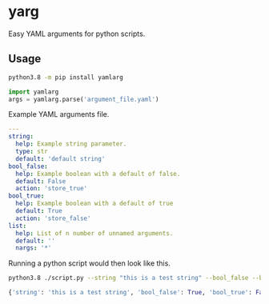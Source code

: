 # yarg
 Easy YAML arguments for python scripts.

## Usage

```bash
python3.8 -m pip install yamlarg
```

```python
import yamlarg
args = yamlarg.parse('argument_file.yaml')
```

Example YAML arguments file.
```yaml
---
string:
  help: Example string parameter.
  type: str
  default: 'default string'
bool_false:
  help: Example boolean with a default of false.
  default: False
  action: 'store_true'
bool_true:
  help: Example boolean with a default of true
  default: True
  action: 'store_false'
list:
  help: List of n number of unnamed arguments.
  default: ''
  nargs: '*'
```

Running a python script would then look like this.
```bash
python3.8 ./script.py --string "this is a test string" --bool_false --bool_true --list a b c
```
```python
{'string': 'this is a test string', 'bool_false': True, 'bool_true': False, 'list': ['a', 'b', 'c']}
```
